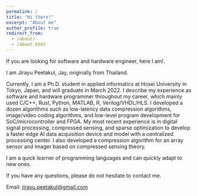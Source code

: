 ```yaml
---
permalink: /
title: "Hi there!"
excerpt: "About me"
author_profile: true
redirect_from: 
  - /about/
  - /about.html
---
```


If you are looking for software and hardware engineer, here I am!.

I am Jirayu Peetakul, Jay, originally from Thailand.

Currently, I am a Ph.D. student in applied informatics at Hosei University in Tokyo, Japan, and will graduate in March 2022. 
I describe my experience as software and hardware programmer throughout my career, which mainly used C/C++, Rust, Python, MATLAB, R, Verilog/VHDL/HLS. 
I developed a dozen algorithms such as low-latency data compression algorithms, image/video coding algorithms, and low-level program development for SoC/microcontroller and FPGA. 
My most recent experience is in digital signal processing, compressed sensing, and sparse optimization to develop a faster edge AI data acquisition device and model with a centralized processing center.
I also developed a compression algorithm for an array sensor and imager based on compressed sensing theory.

I am a quick learner of programming languages and can quickly adapt to new ones.

If you have any questions, please do not hesitate to contact me.

Email: jirayu.peetakul@gmail.com

